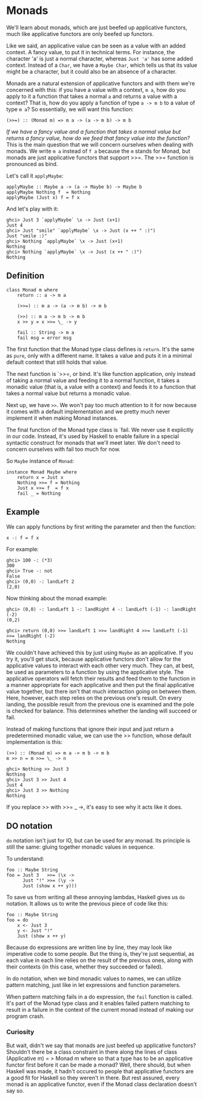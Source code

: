 
Monads
======================================

We'll learn about monads, which are just beefed up applicative functors, much like applicative functors are only beefed up functors.

Like we said, an applicative value can be seen as a value with an added context. A fancy value, to put it in technical terms. For instance, the character 'a' is just a normal character, whereas `Just 'a'` has some added context. Instead of a `Char`, we have a `Maybe Char`, which tells us that its value might be a character, but it could also be an absence of a character.

Monads are a natural extension of applicative functors and with them we're concerned with this: if you have a value with a context, `m a`, how do you apply to it a function that takes a normal `a` and returns a value with a context? That is, how do you apply a function of type `a -> m b` to a value of type `m a`? So essentially, we will want this function:

```
(>>=) :: (Monad m) => m a -> (a -> m b) -> m b
```

_If we have a fancy value and a function that takes a normal value but returns a fancy value, how do we feed that fancy value into the function?_ This is the main question that we will concern ourselves when dealing with monads. We write `m a` instead of `f a` because the `m` stands for Monad, but monads are just applicative functors that support >>=. The >>= function is pronounced as bind.

Let's call it `applyMaybe`:

```
applyMaybe :: Maybe a -> (a -> Maybe b) -> Maybe b  
applyMaybe Nothing f  = Nothing  
applyMaybe (Just x) f = f x 
```

And let's play with it:

```
ghci> Just 3 `applyMaybe` \x -> Just (x+1)  
Just 4  
ghci> Just "smile" `applyMaybe` \x -> Just (x ++ " :)")  
Just "smile :)"  
ghci> Nothing `applyMaybe` \x -> Just (x+1)  
Nothing  
ghci> Nothing `applyMaybe` \x -> Just (x ++ " :)")  
Nothing
```

## Definition

```
class Monad m where  
    return :: a -> m a  
  
    (>>=) :: m a -> (a -> m b) -> m b  
  
    (>>) :: m a -> m b -> m b  
    x >> y = x >>= \_ -> y  
  
    fail :: String -> m a  
    fail msg = error msg
```

The first function that the Monad type class defines is `return`. It's the same as `pure`, only with a different name. It takes a value and puts it in a minimal default context that still holds that value.

The next function is `>>=, or bind. It's like function application, only instead of taking a normal value and feeding it to a normal function, it takes a monadic value (that is, a value with a context) and feeds it to a function that takes a normal value but returns a monadic value.

Next up, we have `>>`. We won't pay too much attention to it for now because it comes with a default implementation and we pretty much never implement it when making Monad instances.

The final function of the Monad type class is `fail. We never use it explicitly in our code. Instead, it's used by Haskell to enable failure in a special syntactic construct for monads that we'll meet later. We don't need to concern ourselves with fail too much for now.

So `Maybe` instance of `Monad`:

```
instance Monad Maybe where  
    return x = Just x  
    Nothing >>= f = Nothing  
    Just x >>= f  = f x  
    fail _ = Nothing
```

## Example

We can apply functions by first writing the parameter and then the function:

```
x -: f = f x
```

For example:

```
ghci> 100 -: (*3)  
300  
ghci> True -: not  
False  
ghci> (0,0) -: landLeft 2  
(2,0)
```

Now thinking about the monad example:

```
ghci> (0,0) -: landLeft 1 -: landRight 4 -: landLeft (-1) -: landRight (-2)  
(0,2) 

ghci> return (0,0) >>= landLeft 1 >>= landRight 4 >>= landLeft (-1) >>= landRight (-2)  
Nothing
```

We couldn't have achieved this by just using `Maybe` as an applicative. If you try it, you'll get stuck, because applicative functors don't allow for the applicative values to interact with each other very much. They can, at best, be used as parameters to a function by using the applicative style. The applicative operators will fetch their results and feed them to the function in a manner appropriate for each applicative and then put the final applicative value together, but there isn't that much interaction going on between them. Here, however, each step relies on the previous one's result. On every landing, the possible result from the previous one is examined and the pole is checked for balance. This determines whether the landing will succeed or fail.


Instead of making functions that ignore their input and just return a predetermined monadic value, we can use the >> function, whose default implementation is this:

```
(>>) :: (Monad m) => m a -> m b -> m b  
m >> n = m >>= \_ -> n 

ghci> Nothing >> Just 3  
Nothing  
ghci> Just 3 >> Just 4  
Just 4  
ghci> Just 3 >> Nothing  
Nothing
```

If you replace >> with >>= \_ ->, it's easy to see why it acts like it does.


## DO notation

`do` notation isn't just for IO, but can be used for any monad. Its principle is still the same: gluing together monadic values in sequence.

To understand:

```
foo :: Maybe String  
foo = Just 3   >>= (\x -> 
      Just "!" >>= (\y -> 
      Just (show x ++ y)))
```

To save us from writing all these annoying lambdas, Haskell gives us `do` notation. It allows us to write the previous piece of code like this:

```
foo :: Maybe String  
foo = do  
    x <- Just 3  
    y <- Just "!"  
    Just (show x ++ y)
```

Because do expressions are written line by line, they may look like imperative code to some people. But the thing is, they're just sequential, as each value in each line relies on the result of the previous ones, along with their contexts (in this case, whether they succeeded or failed).

In do notation, when we bind monadic values to names, we can utilize pattern matching, just like in let expressions and function parameters.

When pattern matching fails in a do expression, the `fail` function is called. It's part of the Monad type class and it enables failed pattern matching to result in a failure in the context of the current monad instead of making our program crash.


### Curiosity

But wait, didn't we say that monads are just beefed up applicative functors? Shouldn't there be a class constraint in there along the lines of class (Applicative m) = > Monad m where so that a type has to be an applicative functor first before it can be made a monad? Well, there should, but when Haskell was made, it hadn't occured to people that applicative functors are a good fit for Haskell so they weren't in there. But rest assured, every monad is an applicative functor, even if the Monad class declaration doesn't say so.

